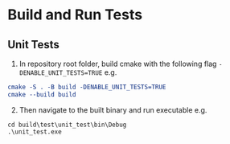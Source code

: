 # Build and Run Tests

## Unit Tests
1. In repository root folder, build cmake with the following flag `-DENABLE_UNIT_TESTS=TRUE`
e.g.
```cmake
cmake -S . -B build -DENABLE_UNIT_TESTS=TRUE
cmake --build build
```

2. Then navigate to the built binary and run executable
e.g.
```
cd build\test\unit_test\bin\Debug
.\unit_test.exe
```
